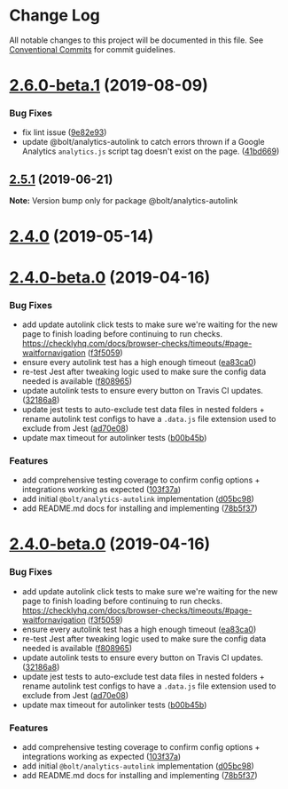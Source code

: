# Change Log

All notable changes to this project will be documented in this file.
See [Conventional Commits](https://conventionalcommits.org) for commit guidelines.

# [2.6.0-beta.1](https://github.com/bolt-design-system/bolt/compare/v2.5.6...v2.6.0-beta.1) (2019-08-09)


### Bug Fixes

* fix lint issue ([9e82e93](https://github.com/bolt-design-system/bolt/commit/9e82e93))
* update @bolt/analytics-autolink to catch errors thrown if a Google Analytics `analytics.js` script tag doesn't exist on the page. ([41bd669](https://github.com/bolt-design-system/bolt/commit/41bd669))





## [2.5.1](https://github.com/bolt-design-system/bolt/compare/v2.5.0...v2.5.1) (2019-06-21)

**Note:** Version bump only for package @bolt/analytics-autolink





# [2.4.0](https://github.com/bolt-design-system/bolt/compare/v2.3.2...v2.4.0) (2019-05-14)



# [2.4.0-beta.0](https://github.com/bolt-design-system/bolt/compare/v2.2.2...v2.4.0-beta.0) (2019-04-16)


### Bug Fixes

* add update autolink click tests to make sure we're waiting for the new page to finish loading before continuing to run checks. https://checklyhq.com/docs/browser-checks/timeouts/#page-waitfornavigation ([f3f5059](https://github.com/bolt-design-system/bolt/commit/f3f5059))
* ensure every autolink test has a high enough timeout ([ea83ca0](https://github.com/bolt-design-system/bolt/commit/ea83ca0))
* re-test Jest after tweaking logic used to make sure the config data needed is available ([f808965](https://github.com/bolt-design-system/bolt/commit/f808965))
* update autolink tests to ensure every button on Travis CI updates. ([32186a8](https://github.com/bolt-design-system/bolt/commit/32186a8))
* update jest tests to auto-exclude test data files in nested folders + rename autolink test configs to have a `.data.js` file extension used to exclude from Jest ([ad70e08](https://github.com/bolt-design-system/bolt/commit/ad70e08))
* update max timeout for autolinker tests ([b00b45b](https://github.com/bolt-design-system/bolt/commit/b00b45b))


### Features

* add comprehensive testing coverage to confirm config options + integrations working as expected ([103f37a](https://github.com/bolt-design-system/bolt/commit/103f37a))
* add initial `@bolt/analytics-autolink` implementation ([d05bc98](https://github.com/bolt-design-system/bolt/commit/d05bc98))
* add README.md docs for installing and implementing ([78b5f37](https://github.com/bolt-design-system/bolt/commit/78b5f37))





# [2.4.0-beta.0](https://github.com/bolt-design-system/bolt/compare/v2.3.0...v2.4.0-beta.0) (2019-04-16)


### Bug Fixes

* add update autolink click tests to make sure we're waiting for the new page to finish loading before continuing to run checks. https://checklyhq.com/docs/browser-checks/timeouts/#page-waitfornavigation ([f3f5059](https://github.com/bolt-design-system/bolt/commit/f3f5059))
* ensure every autolink test has a high enough timeout ([ea83ca0](https://github.com/bolt-design-system/bolt/commit/ea83ca0))
* re-test Jest after tweaking logic used to make sure the config data needed is available ([f808965](https://github.com/bolt-design-system/bolt/commit/f808965))
* update autolink tests to ensure every button on Travis CI updates. ([32186a8](https://github.com/bolt-design-system/bolt/commit/32186a8))
* update jest tests to auto-exclude test data files in nested folders + rename autolink test configs to have a `.data.js` file extension used to exclude from Jest ([ad70e08](https://github.com/bolt-design-system/bolt/commit/ad70e08))
* update max timeout for autolinker tests ([b00b45b](https://github.com/bolt-design-system/bolt/commit/b00b45b))


### Features

* add comprehensive testing coverage to confirm config options + integrations working as expected ([103f37a](https://github.com/bolt-design-system/bolt/commit/103f37a))
* add initial `@bolt/analytics-autolink` implementation ([d05bc98](https://github.com/bolt-design-system/bolt/commit/d05bc98))
* add README.md docs for installing and implementing ([78b5f37](https://github.com/bolt-design-system/bolt/commit/78b5f37))
